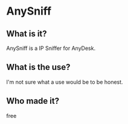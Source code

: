 # AnySniff

## What is it?

AnySniff is a IP Sniffer for AnyDesk.

## What is the use?

I'm not sure what a use would be to be honest.

## Who made it?

free
